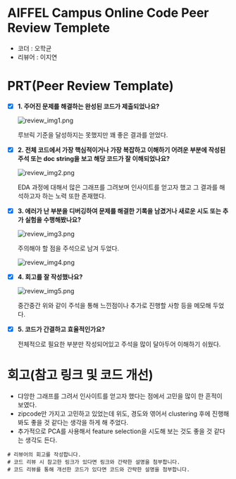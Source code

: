 # AIFFEL Campus Online Code Peer Review Templete

- 코더 : 오학균
- 리뷰어 : 이지연

# PRT(Peer Review Template)

- [x] **1. 주어진 문제를 해결하는 완성된 코드가 제출되었나요?**

  ![review_img1.png](Images/review_img1.png)

  루브릭 기준을 달성하지는 못했지만 꽤 좋은 결과를 얻었다.

- [x] **2. 전체 코드에서 가장 핵심적이거나 가장 복잡하고 이해하기 어려운 부분에 작성된 주석 또는 doc string을 보고 해당 코드가 잘 이해되었나요?**

  ![review_img2.png](Images/review_img2.png)

  EDA 과정에 대해서 많은 그래프를 그려보며 인사이트를 얻고자 했고 그 결과를 해석하고자 하는 노력 또한 존재했다.

- [x] **3. 에러가 난 부분을 디버깅하여 문제를 해결한 기록을 남겼거나 새로운 시도 또는 추가 실험을 수행해봤나요?**

  ![review_img3.png](Images/review_img3.png)

  주의해야 할 점을 주석으로 남겨 두었다.

  ![review_img4.png](image-1.png)

- [x] **4. 회고를 잘 작성했나요?**

  ![review_img5.png](Images/review_img5.png)

  중간중간 위와 같이 주석을 통해 느낀점이나 추가로 진행할 사항 등을 메모해 두었다.

- [x] **5. 코드가 간결하고 효율적인가요?**

  전체적으로 필요한 부분만 작성되어있고 주석을 많이 달아두어 이해하기 쉬웠다.

# 회고(참고 링크 및 코드 개선)

- 댜앙한 그래프를 그려서 인사이트를 얻고자 했다는 점에서 고민을 많이 한 흔적이 보였다.
- zipcode만 가지고 고민하고 있었는데 위도, 경도와 엮어서 clustering 후에 진행해 봐도 좋을 것 같다는 생각을 하게 해 주었다.
- 추가적으로 PCA를 사용해서 feature selection을 시도해 보는 것도 좋을 것 같다는 생각도 든다.

```
# 리뷰어의 회고를 작성합니다.
# 코드 리뷰 시 참고한 링크가 있다면 링크와 간략한 설명을 첨부합니다.
# 코드 리뷰를 통해 개선한 코드가 있다면 코드와 간략한 설명을 첨부합니다.
```
